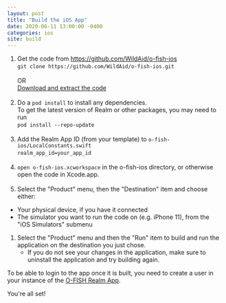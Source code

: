 ```yaml
---
layout: post
title: "Build the iOS App"
date: 2020-06-11 13:00:00 -0400
categories: ios
site: build
---
```


1. Get the code from <A HREF="https://github.com/WildAid/o-fish-ios">https://github.com/WildAid/o-fish-ios</A><BR>
   `git clone https://github.com/WildAid/o-fish-ios.git`<BR><BR>OR<BR><A HREF="https://github.com/WildAid/o-fish-ios/archive/main.zip">Download and extract the code</A><BR><BR>
1. Do a `pod install` to install any dependencies.<BR>
To get the latest version of Realm or other packages, you may need to run<BR>`pod install --repo-update`<BR><BR>
1. Add the Realm App ID (from your template) to `o-fish-ios/LocalConstants.swift`<BR>
`realm_app_id=your_app_id`<BR><BR>
1. `open o-fish-ios.xcworkspace` in the o-fish-ios directory, or otherwise open the code in Xcode.app.<BR><BR>
1. Select the "Product" menu, then the "Destination" item and choose either:
  - Your physical device, if you have it connected
  - The simulator you want to run the code on (e.g. iPhone 11), from the "iOS Simulators" submenu
1. Select the "Product" menu and then the "Run" item to build and run the application on the destination you just chose.
    - If you do not see your changes in the application, make sure to uninstall the application and try building again.

To be able to login to the app once it is built, you need to create a user in your instance of the [O-FISH Realm App](https://github.com/WildAid/o-fish-realm).



You're all set!



